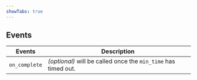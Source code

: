 ```yaml
---
showTabs: true
---
```


## Events

| Events        | Description                                                    |
| ------------- | -------------------------------------------------------------- |
| `on_complete` | _(optional)_ will be called once the `min_time` has timed out. |
